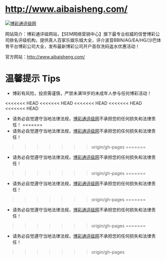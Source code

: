 <http://www.aibaisheng.com/>
========================

[![博彩通评级网](http://www.aibaisheng.com/LOGO.png)](http://www.aibaisheng.com/)

网站简介：博彩通评级网站，【SEM网络营销中心】旗下最专业权威的信誉博彩公司排名评级机构，提供真人百家乐娱乐城大全，评介波音BBIN/AG/EA/HG/沙巴体育平台博彩公司大全，发布最新博彩公司开户首存洗码返水优惠活动！

官方网站：<http://www.aibaisheng.com/>

# 温馨提示 Tips

* 博彩有风险，投资需谨慎，严禁未满18岁的未成年人参与任何博彩活动！

<<<<<<< HEAD
<<<<<<< HEAD
<<<<<<< HEAD
<<<<<<< HEAD
<<<<<<< HEAD
* 请务必自觉遵守当地法律法规，[博彩通评级网](http://www.aibaisheng.com/ "博彩通评级网")不承担您的任何损失和法律责任！
=======
* 请务必自觉遵守当地法律法规，[博彩通评级网](http://www.aibaisheng.com/ "博彩通评级网")不承担您的任何损失和法律责任！
>>>>>>> origin/gh-pages
=======
* 请务必自觉遵守当地法律法规，[博彩通评级网](http://www.aibaisheng.com/ "博彩通评级网")不承担您的任何损失和法律责任！
>>>>>>> origin/gh-pages
=======
* 请务必自觉遵守当地法律法规，[博彩通评级网](http://www.aibaisheng.com/ "博彩通评级网")不承担您的任何损失和法律责任！
>>>>>>> origin/gh-pages
=======
* 请务必自觉遵守当地法律法规，[博彩通评级网](http://www.aibaisheng.com/ "博彩通评级网")不承担您的任何损失和法律责任！
>>>>>>> origin/gh-pages
=======
* 请务必自觉遵守当地法律法规，[博彩通评级网](http://www.aibaisheng.com/ "博彩通评级网")不承担您的任何损失和法律责任！
>>>>>>> origin/gh-pages
